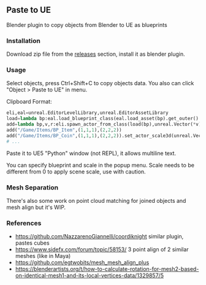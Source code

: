 ## Paste to UE

Blender plugin to copy objects from Blender to UE as blueprints

### Installation

Download zip file from the [releases](https://github.com/joric/paste_to_ue/releases) section, install it as blender plugin.

### Usage

Select objects, press Ctrl+Shift+C to copy objects data. You also can click "Object > Paste to UE" in menu.

Clipboard Format:

```python
eli,eal=unreal.EditorLevelLibrary,unreal.EditorAssetLibrary
load=lambda bp:eal.load_blueprint_class(eal.load_asset(bp).get_outer().get_full_name())
add=lambda bp,v,r:eli.spawn_actor_from_class(load(bp),unreal.Vector(*v),unreal.Rotator(*r))
add("/Game/Items/BP_Item",(1,1,1),(2,2,2))
add("/Game/Items/BP_Coin",(1,1,1),(2,2,2)).set_actor_scale3d(unreal.Vector{3,3,3}) # optional
# ...
```

Paste it to UE5 "Python" window (not REPL), it allows multiline text.

You can specify blueprint and scale in the popup menu.
Scale needs to be different from 0 to apply scene scale, use with caution.

### Mesh Separation

There's also some work on point cloud matching for joined objects and mesh align but it's WIP.

### References

* https://github.com/NazzarenoGiannelli/coordiknight similar plugin, pastes cubes
* https://www.sidefx.com/forum/topic/58153/ 3 point align of 2 similar meshes (like in Maya)
* https://github.com/egtwobits/mesh_mesh_align_plus
* https://blenderartists.org/t/how-to-calculate-rotation-for-mesh2-based-on-identical-mesh1-and-its-local-vertices-data/1329857/5
